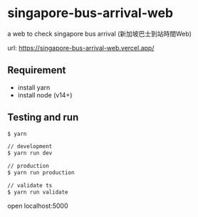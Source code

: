 # singapore-bus-arrival-web

a web to check singapore bus arrival (新加坡巴士到站時間Web)

url: <https://singapore-bus-arrival-web.vercel.app/>

## Requirement

- install yarn
- install node (v14+)

## Testing and run

```zsh
$ yarn

// development
$ yarn run dev

// production
$ yarn run production

// validate ts
$ yarn run validate
```

open localhost:5000
